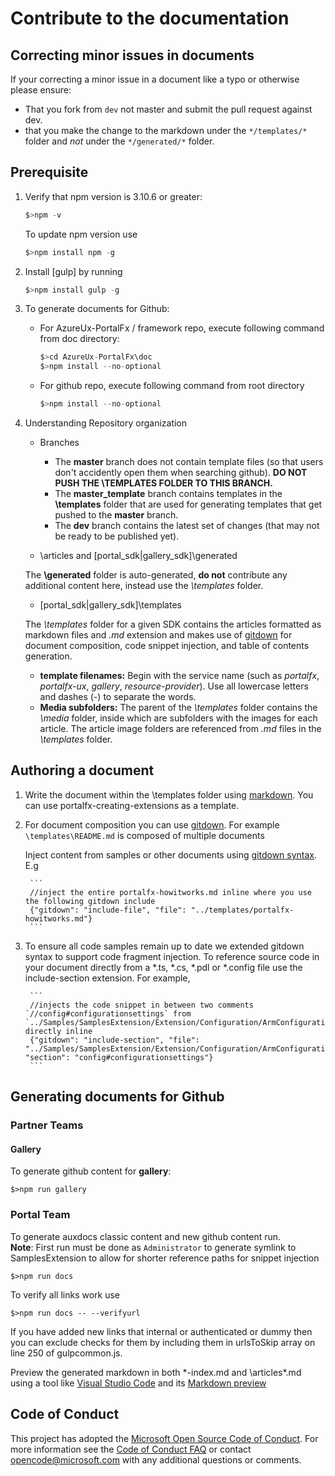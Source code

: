 
# Contribute to the documentation

## Correcting minor issues in documents

If your correcting a minor issue in a document like a typo or otherwise please ensure:
- That you fork from `dev` not master and submit the pull request against dev.
- that you make the change to the markdown under the `*/templates/*` folder and *not* under the `*/generated/*` folder.

## Prerequisite

1. Verify that npm version is 3.10.6 or greater:
    ```ts
    $>npm -v 
    ```
   To update npm version use
   ```ts 
   $>npm install npm -g
   ```
1. Install [gulp] by running 
    ```ts
    $>npm install gulp -g
    ```
1. To generate documents for Github:
    - For AzureUx-PortalFx / framework repo, execute following command from doc directory:
        ```ts
        $>cd AzureUx-PortalFx\doc
        $>npm install --no-optional
        ```
    - For github repo,  execute following command from root directory
        ```ts
        $>npm install --no-optional
        ```
1. Understanding Repository organization

    - Branches
        - The **master** branch does not contain template files (so that users don't accidently open them when searching github).  **DO NOT PUSH THE \TEMPLATES FOLDER TO THIS BRANCH.** 
        - The **master_template** branch contains templates in the **\templates** folder that are used for generating templates that get pushed to the **master** branch.
        - The **dev** branch contains the latest set of changes (that may not be ready to be published yet).

    - \articles and \[portal_sdk|gallery_sdk]\generated
    

    The  **\generated** folder is auto-generated, **do not** contribute any additional content here, instead use the *\templates* folder.
    
    - \[portal_sdk|gallery_sdk]\templates
    
    The *\templates* folder for a given SDK contains the articles formatted as markdown files and *.md* extension and makes use of [gitdown](https://www.npmjs.com/package/gitdown) for document composition, code snippet injection, and table of contents generation.

    * **template filenames:** Begin with the service name (such as *portalfx*, *portalfx-ux*, *gallery*, *resource-provider*). Use all lowercase letters and dashes (-) to separate the words. 
    * **Media subfolders:** The parent of the *\templates* folder contains the *\media* folder, inside which are subfolders with the images for each article. The article image folders are referenced from *.md* files in the *\templates* folder.

## Authoring a document

1. Write the document within the \templates folder using [markdown](http://daringfireball.net/projects/markdown/). You can use portalfx-creating-extensions as a template.
1. For document composition you can use [gitdown](https://www.npmjs.com/package/gitdown).  For example `\templates\README.md` is composed of multiple documents  

    Inject content from samples or other documents using [gitdown syntax](https://github.com/gajus/gitdown).  E.g
    
    <!-- gitdown: off -->
    
        ```
        //inject the entire portalfx-howitworks.md inline where you use the following gitdown include
        {"gitdown": "include-file", "file": "../templates/portalfx-howitworks.md"}
        ```
        
    <!-- gitdown: on -->
1. To ensure all code samples remain up to date we extended gitdown syntax to support code fragment injection. To reference source code in your document directly from a *.ts, *.cs, *.pdl or *.config file use the include-section extension.
    For example,
    
    <!-- gitdown: off -->
    
        ```
        //injects the code snippet in between two comments `//config#configurationsettings` from `../Samples/SamplesExtension/Extension/Configuration/ArmConfiguration.cs` directly inline
        {"gitdown": "include-section", "file": "../Samples/SamplesExtension/Extension/Configuration/ArmConfiguration.cs", "section": "config#configurationsettings"}
        ```
        
    <!-- gitdown: on -->

## Generating documents for Github 

### Partner Teams

#### Gallery
To generate github content for **gallery**:
```
$>npm run gallery
```

### Portal Team

To generate auxdocs classic content and new github content run.  
**Note**: First run must be done as `Administrator` to generate symlink to SamplesExtension to allow for shorter reference paths for snippet injection
    
```
$>npm run docs
```

To verify all links work use
```
$>npm run docs -- --verifyurl
```

If you have added new links that internal or authenticated or dummy then you can exclude checks for them by including them in  urlsToSkip array on line 250 of gulpcommon.js.


Preview the generated markdown in both \*-index.md and \articles\*.md using a tool like [Visual Studio Code](https://code.visualstudio.com/) and its [Markdown preview](https://code.visualstudio.com/Docs/languages/markdown#_markdown-preview)

## Code of Conduct
This project has adopted the [Microsoft Open Source Code of Conduct](https://opensource.microsoft.com/codeofconduct/). For more information see the [Code of Conduct FAQ](https://opensource.microsoft.com/codeofconduct/faq/) or contact [opencode@microsoft.com](mailto:opencode@microsoft.com) with any additional questions or comments.
